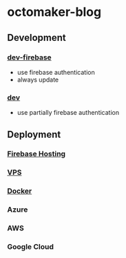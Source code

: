 # octomaker-blog

## Development

### [dev-firebase](https://github.com/pdthang/octomaker-blog/tree/dev-firebase)

- use firebase authentication
- always update

### [dev](https://github.com/pdthang/octomaker-blog/tree/dev)

- use partially firebase authentication
  
## Deployment

### [Firebase Hosting](https://github.com/pdthang/octomaker-blog/tree/firebase)

### [VPS](https://github.com/pdthang/octomaker-blog/tree/vps)

### [Docker](https://github.com/pdthang/octomaker-blog/tree/docker)

### Azure

### AWS

### Google Cloud
